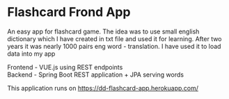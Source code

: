 # Flashcard Frond App

An easy app for flashcard game. The idea was to use small english dictionary which I have created in txt file and used it for learning. After two years it was nearly 1000 pairs eng word - translation. I have used it to load data into my app

Frontend - VUE.js using REST endpoints \
Backend - Spring Boot REST application + JPA serving words 

This application runs on
https://dd-flashcard-app.herokuapp.com/
